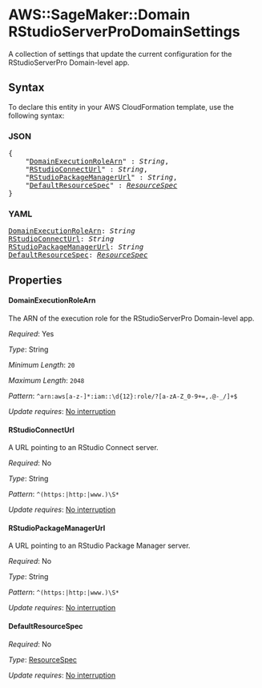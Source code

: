 # AWS::SageMaker::Domain RStudioServerProDomainSettings

A collection of settings that update the current configuration for the RStudioServerPro Domain-level app.

## Syntax

To declare this entity in your AWS CloudFormation template, use the following syntax:

### JSON

<pre>
{
    "<a href="#domainexecutionrolearn" title="DomainExecutionRoleArn">DomainExecutionRoleArn</a>" : <i>String</i>,
    "<a href="#rstudioconnecturl" title="RStudioConnectUrl">RStudioConnectUrl</a>" : <i>String</i>,
    "<a href="#rstudiopackagemanagerurl" title="RStudioPackageManagerUrl">RStudioPackageManagerUrl</a>" : <i>String</i>,
    "<a href="#defaultresourcespec" title="DefaultResourceSpec">DefaultResourceSpec</a>" : <i><a href="resourcespec.md">ResourceSpec</a></i>
}
</pre>

### YAML

<pre>
<a href="#domainexecutionrolearn" title="DomainExecutionRoleArn">DomainExecutionRoleArn</a>: <i>String</i>
<a href="#rstudioconnecturl" title="RStudioConnectUrl">RStudioConnectUrl</a>: <i>String</i>
<a href="#rstudiopackagemanagerurl" title="RStudioPackageManagerUrl">RStudioPackageManagerUrl</a>: <i>String</i>
<a href="#defaultresourcespec" title="DefaultResourceSpec">DefaultResourceSpec</a>: <i><a href="resourcespec.md">ResourceSpec</a></i>
</pre>

## Properties

#### DomainExecutionRoleArn

The ARN of the execution role for the RStudioServerPro Domain-level app.

_Required_: Yes

_Type_: String

_Minimum Length_: <code>20</code>

_Maximum Length_: <code>2048</code>

_Pattern_: <code>^arn:aws[a-z\-]*:iam::\d{12}:role/?[a-zA-Z_0-9+=,.@\-_/]+$</code>

_Update requires_: [No interruption](https://docs.aws.amazon.com/AWSCloudFormation/latest/UserGuide/using-cfn-updating-stacks-update-behaviors.html#update-no-interrupt)

#### RStudioConnectUrl

A URL pointing to an RStudio Connect server.

_Required_: No

_Type_: String

_Pattern_: <code>^(https:|http:|www\.)\S*</code>

_Update requires_: [No interruption](https://docs.aws.amazon.com/AWSCloudFormation/latest/UserGuide/using-cfn-updating-stacks-update-behaviors.html#update-no-interrupt)

#### RStudioPackageManagerUrl

A URL pointing to an RStudio Package Manager server.

_Required_: No

_Type_: String

_Pattern_: <code>^(https:|http:|www\.)\S*</code>

_Update requires_: [No interruption](https://docs.aws.amazon.com/AWSCloudFormation/latest/UserGuide/using-cfn-updating-stacks-update-behaviors.html#update-no-interrupt)

#### DefaultResourceSpec

_Required_: No

_Type_: <a href="resourcespec.md">ResourceSpec</a>

_Update requires_: [No interruption](https://docs.aws.amazon.com/AWSCloudFormation/latest/UserGuide/using-cfn-updating-stacks-update-behaviors.html#update-no-interrupt)

